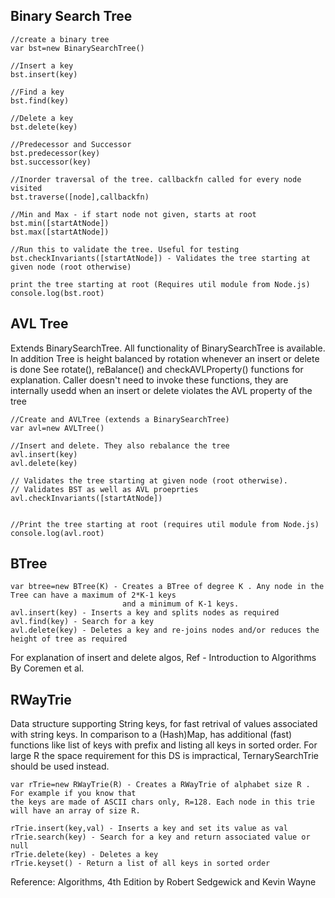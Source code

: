 Binary Search Tree
------------------------

```
//create a binary tree
var bst=new BinarySearchTree()

//Insert a key
bst.insert(key)

//Find a key
bst.find(key)

//Delete a key
bst.delete(key)

//Predecessor and Successor
bst.predecessor(key) 
bst.successor(key) 

//Inorder traversal of the tree. callbackfn called for every node visited
bst.traverse([node],callbackfn) 

//Min and Max - if start node not given, starts at root
bst.min([startAtNode]) 
bst.max([startAtNode]) 

//Run this to validate the tree. Useful for testing
bst.checkInvariants([startAtNode]) - Validates the tree starting at given node (root otherwise)
```
```
print the tree starting at root (Requires util module from Node.js)
console.log(bst.root)
```
AVL Tree
--------------------------
Extends BinarySearchTree. 
All functionality of BinarySearchTree is available. 
In addition Tree is height balanced by rotation whenever an insert or delete is done
See rotate(), reBalance() and checkAVLProperty() functions for explanation. 
Caller doesn't need to invoke these functions, they are internally usedd when an insert or delete violates the AVL property of the tree

```
//Create and AVLTree (extends a BinarySearchTree)
var avl=new AVLTree() 

//Insert and delete. They also rebalance the tree
avl.insert(key)
avl.delete(key)

// Validates the tree starting at given node (root otherwise). 
// Validates BST as well as AVL proeprties
avl.checkInvariants([startAtNode])
                                     
```
```
//Print the tree starting at root (requires util module from Node.js)
console.log(avl.root)
```

BTree
----------------------
```
var btree=new BTree(K) - Creates a BTree of degree K . Any node in the Tree can have a maximum of 2*K-1 keys 
                         and a minimum of K-1 keys.
avl.insert(key) - Inserts a key and splits nodes as required
avl.find(key) - Search for a key
avl.delete(key) - Deletes a key and re-joins nodes and/or reduces the height of tree as required
```
For explanation of insert and delete algos, Ref - Introduction to Algorithms By Coremen et al.
                         
RWayTrie
----------------------
Data structure supporting String keys, for fast retrival of values associated with string keys. In comparison
to a (Hash)Map, has additional (fast) functions like list of keys with prefix and listing all keys in sorted order.
For large R the space requirement for this DS is impractical, TernarySearchTrie should be used instead.
```
var rTrie=new RWayTrie(R) - Creates a RWayTrie of alphabet size R . For example if you know that 
the keys are made of ASCII chars only, R=128. Each node in this trie will have an array of size R. 

rTrie.insert(key,val) - Inserts a key and set its value as val
rTrie.search(key) - Search for a key and return associated value or null
rTrie.delete(key) - Deletes a key 
rTrie.keyset() - Return a list of all keys in sorted order
```
Reference: Algorithms, 4th Edition by Robert Sedgewick and Kevin Wayne
                         
